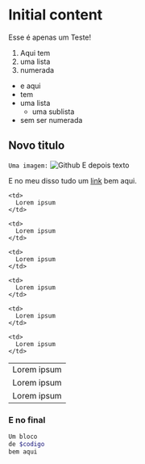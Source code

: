 # Initial content

Esse é apenas um Teste!

1.  Aqui tem
2.  uma lista
3.  numerada

*   e aqui
*   tem
*   uma lista
	-   uma sublista
*   sem ser numerada

## Novo titulo

`Uma imagem:` ![][1] 
E depois texto

E no meu disso tudo um [link][2] bem aqui.

<table style="width:100%">
  <tr>
    <td>
      Lorem ipsum
    </td>
    
    <td>
      Lorem ipsum
    </td>
    
    <td>
      Lorem ipsum
    </td>
  </tr>
  
  <tr>
    <td>
      Lorem ipsum
    </td>
    
    <td>
      Lorem ipsum
    </td>
    
    <td>
      Lorem ipsum
    </td>
  </tr>
  
  <tr>
    <td>
      Lorem ipsum
    </td>
    
    <td>
      Lorem ipsum
    </td>
    
    <td>
      Lorem ipsum
    </td>
  </tr>
</table>

### E no final

```php
Um bloco
de $codigo
bem aqui
```

 [1]: https://a248.e.akamai.net/assets.github.com/images/modules/about_page/octocat.png?1340659511 "Github"
 [2]: http://google.com